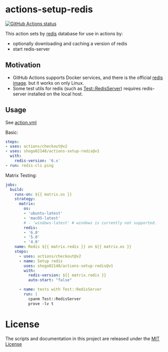# actions-setup-redis

<p align="left">
  <a href="https://github.com/shogo82148/actions-setup-redis"><img alt="GitHub Actions status" src="https://github.com/shogo82148/actions-setup-redis/workflows/Test/badge.svg"></a>
</p>

This action sets by [redis](https://redis.io/) database for use in actions by:

- optionally downloading and caching a version of redis
- start redis-server

## Motivation

- GitHub Actions supports Docker services, and there is the official [redis image](https://hub.docker.com/_/redis). but it works on only Linux.
- Some test utils for redis (such as [Test::RedisServer](https://metacpan.org/pod/Test::RedisServer)) requires redis-server installed on the local host.

## Usage

See [action.yml](action.yml)

Basic:
```yaml
steps:
- uses: actions/checkout@v2
- uses: shogo82148/actions-setup-redis@v1
  with:
    redis-version: '6.x'
- run: redis-cli ping
```

Matrix Testing:
```yaml
jobs:
  build:
    runs-on: ${{ matrix.os }}
    strategy:
      matrix:
        os:
        - 'ubuntu-latest'
        - 'macOS-latest'
        # - 'windows-latest' # windows is currently not supported.
        redis:
        - '6.0'
        - '5.0'
        - '4.0'
    name: Redis ${{ matrix.redis }} on ${{ matrix.os }}
    steps:
      - uses: actions/checkout@v2
      - name: Setup redis
        uses: shogo82148/actions-setup-redis@v1
        with:
          redis-version: ${{ matrix.redis }}
          auto-start: "false"

      - name: tests with Test::RedisServer
        run: |
          cpanm Test::RedisServer
          prove -lv t
```

# License

The scripts and documentation in this project are released under the [MIT License](LICENSE)
